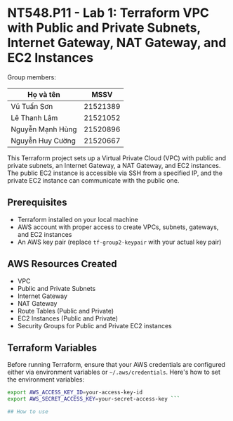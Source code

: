 # NT548.P11 - Lab 1: Terraform VPC with Public and Private Subnets, Internet Gateway, NAT Gateway, and EC2 Instances

Group members:

|Họ và tên|MSSV|
|---|---|
| Vũ Tuấn Sơn | 21521389 |
| Lê Thanh Lâm | 21521052 |
| Nguyễn Mạnh Hùng | 21520896 |
| Nguyễn Huy Cường | 21520667 |


This Terraform project sets up a Virtual Private Cloud (VPC) with public and private subnets, an Internet Gateway, a NAT Gateway, and EC2 instances. The public EC2 instance is accessible via SSH from a specified IP, and the private EC2 instance can communicate with the public one.

## Prerequisites

- Terraform installed on your local machine
- AWS account with proper access to create VPCs, subnets, gateways, and EC2 instances
- An AWS key pair (replace `tf-group2-keypair` with your actual key pair)

## AWS Resources Created

- VPC
- Public and Private Subnets
- Internet Gateway
- NAT Gateway
- Route Tables (Public and Private)
- EC2 Instances (Public and Private)
- Security Groups for Public and Private EC2 instances

## Terraform Variables

Before running Terraform, ensure that your AWS credentials are configured either via environment variables or `~/.aws/credentials`. Here's how to set the environment variables:

```bash
export AWS_ACCESS_KEY_ID=your-access-key-id
export AWS_SECRET_ACCESS_KEY=your-secret-access-key ```

## How to use


